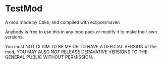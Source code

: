 TestMod
=======
A mod made by Cake, and compiled with eclipse/maven

Anybody is free to use this in any mod pack or modify it to make their own versions.

You must NOT CLAIM TO BE ME OR TO HAVE A OFFICIAL VERSION of the mod, YOU MAY ALSO NOT RELEASE DERAVATIVE VERSIONS TO THE GENERAL PUBLIC WITHOUT PERMISSION.
